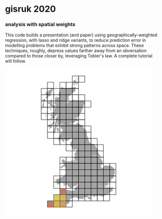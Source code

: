 # gisruk 2020
### analysis with spatial weights

This code builds a presentation (and paper) using geographically-weighted regression, with lasso and ridge variants, to reduce prediction error in modelling problems that exhibit strong patterns across space. These techniques, roughly, depress values farther away from an obversation compared to those closer by, leveraging Tobler's law. A complete tutorial will follow.  

![](viz/windows.gif)
